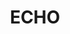 ---
title: ECHO
place: De Gira
description:  Cirque du Soleil ECHO invita al público a participar en un universo de color, fascinación y posibilidades infinitas. 
poster: poster/poster_echo.avif
---